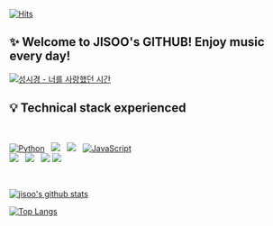 [![Hits](https://hits.seeyoufarm.com/api/count/incr/badge.svg?url=https%3A%2F%2Fgithub.com%2Fchoijisoo-94&count_bg=%238A8AE5&title_bg=%23494E5E&icon=ghostery.svg&icon_color=%23E7E7E7&title=hits&edge_flat=false)](https://hits.seeyoufarm.com)

## :sparkles: Welcome to JISOO's GITHUB! Enjoy music every day! 

<!--[dddd](https://img.youtube.com/vi/r-SaR5i7iQI/sddefault.jpg)](https://www.youtube.com/watch?r-SaR5i7iQI)-->
[![성시경 - 너를 사랑했던 시간
](http://img.youtube.com/vi/4tyoGDpC5qA/sddefault.jpg)](https://youtu.be/4tyoGDpC5qA?t=0s) 

## 💡 Technical stack experienced 

<br>

<p align="left">
<a href="#">
<img alt="Python" src="https://img.shields.io/badge/python%20-%2314354C.svg?style=for-the-badge&logo=python&logoColor=white"/></a> &nbsp;
<a href="#">
<img src="https://img.shields.io/badge/-Java-F6F6F6?style=for-the-badge&logo=java&logoColor=003399" /></a> &nbsp;
<a href="#">
<img src="https://img.shields.io/badge/-Spring-6DB33F?style=for-the-badge&logo=spring&logoColor=white" /></a> &nbsp;
<a href="#">
<img alt="JavaScript" src="https://img.shields.io/badge/javascript%20-%23323330.svg?&style=for-the-badge&logo=javascript&logoColor=%23F7DF1E"/></a> <br>
<a href="#">
<img src="https://img.shields.io/badge/vue.js%20-%2335495e.svg?style=for-the-badge&logo=vue.js&logoColor=%234FC08D" /></a> &nbsp;
<a href="#">
<img src="https://img.shields.io/badge/-ElasticSearch-005571?style=for-the-badge&logo=elasticsearch&logoColor=white" /></a> &nbsp;
<a href="#">
<img src="https://img.shields.io/badge/-Oracle-F80000?style=for-the-badge&logo=oracle&logoColor=white" /></a>
<a href="#">
<img src="https://img.shields.io/badge/MySQL-4479A1?style=for-the-badge&logo=MySQL&logoColor=white"/></a> &nbsp;
</p>

<br>

[![jisoo's github stats](https://github-readme-stats.vercel.app/api?username=choijisoo-94&show_icons=true&theme=radical)](https://github.com/anuraghazra/github-readme-stats)

[![Top Langs](https://github-readme-stats.vercel.app/api/top-langs/?username=choijisoo-94&langs_count=8)](https://github.com/anuraghazra/github-readme-통계)

<!--
**choijisoo-94/choijisoo-94** is a ✨ _special_ ✨ repository because its `README.md` (this file) appears on your GitHub profile.

Here are some ideas to get you started:

- 🔭 I’m currently working on ...
- 🌱 I’m currently learning ...
- 👯 I’m looking to collaborate on ...
- 🤔 I’m looking for help with ...
- 💬 Ask me about ...
- 📫 How to reach me: ...
- 😄 Pronouns: ...
- ⚡ Fun fact: ...
-->

